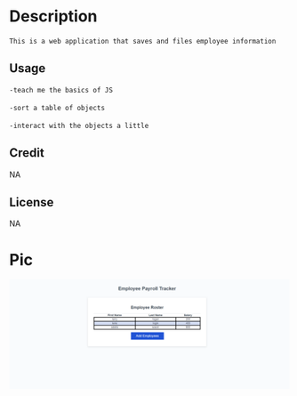 # Description
    
    This is a web application that saves and files employee information

## Usage

    -teach me the basics of JS

    -sort a table of objects
    
    -interact with the objects a little

## Credit

NA


## License 

NA

# Pic

![image of website](Assets/JS.PNG)
